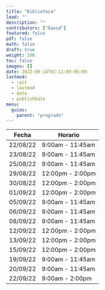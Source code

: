 ```yaml
---
title: "Biblioteca"
lead: ""
description: ""
contributors: ["David"]
featured: false
pdf: false
math: false
draft: true
weight: 200
toc: false
images: []
date: 2022-09-14T02:11:03-05:00
lastmod:
  - :git
  - lastmod
  - date
  - publishDate
menu:
  guias:
    parent: "pregrado"
---
```


| Fecha    | Horario          |
| -------- | ---------------- |
| 22/08/22 | 9:00am - 11:45am |
| 23/08/22 | 9:00am - 11:45am |
| 25/08/22 | 9:00am - 11:45am |
| 29/08/22 | 12:00pm - 2:00pm |
| 30/08/22 | 12:00pm - 2:00pm |
| 01/09/22 | 12:00pm - 2:00pm |
| 05/09/22 | 9:00am - 11:45am |
| 06/09/22 | 9:00am - 11:45am |
| 08/09/22 | 9:00am - 11:45am |
| 12/09/22 | 12:00pm - 2:00pm |
| 13/09/22 | 12:00pm - 2:00pm |
| 15/09/22 | 12:00pm - 2:00pm |
| 19/09/22 | 9:00am - 11:45am |
| 20/09/22 | 9:00am - 11:45am |
| 22/09/22 | 9:00am - 2:00pm  |
